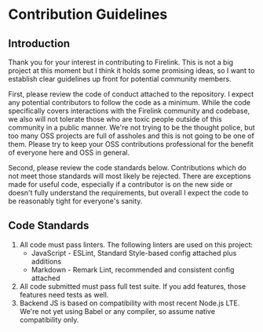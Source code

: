 # Contribution Guidelines

## Introduction

Thank you for your interest in contributing to Firelink. This is not a big
project at this moment but I think it holds some promising ideas, so I want to
establish clear guidelines up front for potential community members.

First, please review the code of conduct attached to the repository. I expect
any potential contributors to follow the code as a minimum. While the code
specifically covers interactions with the Firelink community and codebase, we
also will not tolerate those who are toxic people outside of this community in
a public manner. We're not trying to be the thought police, but too many OSS
projects are full of assholes and this is not going to be one of them. Please
try to keep your OSS contributions professional for the benefit of everyone here
and OSS in general.

Second, please review the code standards below. Contributions which do not meet
those standards will most likely be rejected. There are exceptions made for
useful code, especially if a contributor is on the new side or doesn't fully
understand the requirements, but overall I expect the code to be reasonably
tight for everyone's sanity.

## Code Standards

1.  All code must pass linters. The following linters are used on this project:
    -   JavaScript - ESLint, Standard Style-based config attached plus additions
    -   Markdown - Remark Lint, recommended and consistent config attached
2.  All code submitted must pass full test suite. If you add features, those
    features need tests as well.
3.  Backend JS is based on compatibility with most recent Node.js LTE. We're not
    yet using Babel or any compiler, so assume native compatibility only.
